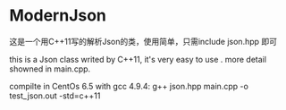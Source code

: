 # ModernJson
这是一个用C++11写的解析Json的类，使用简单，只需include json.hpp 即可

this is a Json class writed by C++11, it's very easy to use . more detail showned in main.cpp.

compilte in CentOs 6.5 with gcc 4.9.4:
g++ json.hpp main.cpp -o test_json.out -std=c++11
